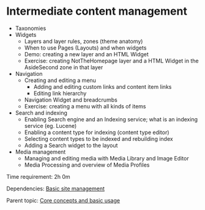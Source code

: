 # Intermediate content management

- Taxonomies
- Widgets
  - Layers and layer rules, zones (theme anatomy)
  - When to use Pages (Layouts) and when widgets
  - Demo: creating a new layer and an HTML Widget
  - Exercise: creating NotTheHomepage layer and a HTML Widget in the AsideSecond zone in that layer
- Navigation
  - Creating and editing a menu
    - Adding and editing custom links and content item links
    - Editing link hierarchy
  - Navigation Widget and breadcrumbs
  - Exercise: creating a menu with all kinds of items
- Search and indexing
  - Enabling Search engine and an Indexing service; what is an indexing service (eg. Lucene)
  - Enabling a content type for indexing (content type editor)
  - Selecting content types to be indexed and rebuilding index
  - Adding a Search widget to the layout
- Media management
  - Managing and editing media with Media Library and Image Editor
  - Media Processing and overview of Media Profiles

Time requirement: 2h 0m

Dependencies: [Basic site management](BasicSiteManagement.md)

Parent topic: [Core concepts and basic usage](./Index.md)
